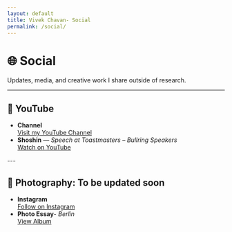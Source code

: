 ```yaml
---
layout: default
title: Vivek Chavan- Social
permalink: /social/
---
```


# 🌐 Social

Updates, media, and creative work I share outside of research.  

---

## 🎥 YouTube

<ul class="spacious-list">
  <li>
    <strong>Channel</strong><br/>
    <a href="https://www.youtube.com/@vivekchavandotcom" target="_blank" rel="noopener">Visit my YouTube Channel</a>
  </li>

  <li>
    <strong>Shoshin</strong> — <em>Speech at Toastmasters – Bullring Speakers</em><br/>
    <a href="https://www.youtube.com/watch?v=fjoE9vHgKPQ" target="_blank" rel="noopener">Watch on YouTube</a>
  </li>
</ul>
---

## 📸 Photography: To be updated soon

<ul class="spacious-list">
  <li>
    <strong>Instagram</strong><br/>
    <a href="https://www.instagram.com/YOURHANDLE" target="_blank" rel="noopener">Follow on Instagram</a>
  </li>

  <!-- Example placeholder -->
  <li>
    <strong>Photo Essay</strong>- <em> Berlin</em><br/>
    <a href="https://yourphotoalbumlink" target="_blank" rel="noopener">View Album</a>
  </li>
</ul>
